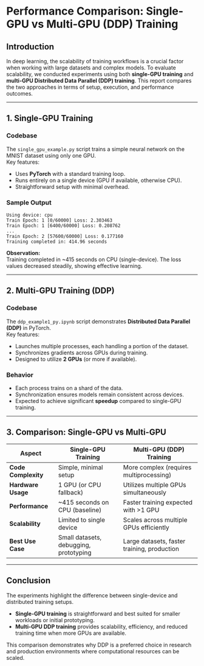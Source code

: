 # Performance Comparison: Single-GPU vs Multi-GPU (DDP) Training

## Introduction
In deep learning, the scalability of training workflows is a crucial factor when working with large datasets and complex models. To evaluate scalability, we conducted experiments using both **single-GPU training** and **multi-GPU Distributed Data Parallel (DDP) training**. This report compares the two approaches in terms of setup, execution, and performance outcomes.

---

## 1. Single-GPU Training

### Codebase
The `single_gpu_example.py` script trains a simple neural network on the MNIST dataset using only one GPU.  
Key features:
- Uses **PyTorch** with a standard training loop.
- Runs entirely on a single device (GPU if available, otherwise CPU).
- Straightforward setup with minimal overhead.

### Sample Output
```
Using device: cpu
Train Epoch: 1 [0/60000] Loss: 2.303463
Train Epoch: 1 [6400/60000] Loss: 0.208762
...
Train Epoch: 2 [57600/60000] Loss: 0.177160
Training completed in: 414.96 seconds
```
**Observation:**  
Training completed in ~415 seconds on CPU (single-device). The loss values decreased steadily, showing effective learning.

---

## 2. Multi-GPU Training (DDP)

### Codebase
The `ddp_example1_py.ipynb` script demonstrates **Distributed Data Parallel (DDP)** in PyTorch.  
Key features:
- Launches multiple processes, each handling a portion of the dataset.
- Synchronizes gradients across GPUs during training.
- Designed to utilize **2 GPUs** (or more if available).

### Behavior
- Each process trains on a shard of the data.
- Synchronization ensures models remain consistent across devices.
- Expected to achieve significant **speedup** compared to single-GPU training.

---

## 3. Comparison: Single-GPU vs Multi-GPU

| Aspect              | Single-GPU Training                 | Multi-GPU (DDP) Training                  |
|---------------------|--------------------------------------|-------------------------------------------|
| **Code Complexity** | Simple, minimal setup               | More complex (requires multiprocessing)   |
| **Hardware Usage**  | 1 GPU (or CPU fallback)             | Utilizes multiple GPUs simultaneously      |
| **Performance**     | ~415 seconds on CPU (baseline)      | Faster training expected with >1 GPU       |
| **Scalability**     | Limited to single device            | Scales across multiple GPUs efficiently    |
| **Best Use Case**   | Small datasets, debugging, prototyping | Large datasets, faster training, production |

---

## Conclusion
The experiments highlight the difference between single-device and distributed training setups.  
- **Single-GPU training** is straightforward and best suited for smaller workloads or initial prototyping.  
- **Multi-GPU DDP training** provides scalability, efficiency, and reduced training time when more GPUs are available.  

This comparison demonstrates why DDP is a preferred choice in research and production environments where computational resources can be scaled.
